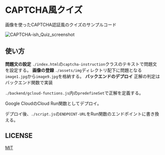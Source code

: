 # CAPTCHA風クイズ
画像を使ったCAPTCHA認証風のクイズのサンプルコード

![CAPTCHA-ish_Quiz_screenshot](https://github.com/user-attachments/assets/9a3c33ea-e852-4e9d-952a-eb3e364f8213)

## 使い方
**問題文の設定**
`./index.html`の`captcha-instruction`クラスのテキストで問題文を設定する。
**画像の登録**
`./assets/img`ディレクトリ配下に問題となる`image1.jpg`から`image9.jpg`を格納する。
**バックエンドのデプロイ**
正解の判定はバックエンド関数で実装

`./backend/gcloud-functions.js`内の`predefineSet`で正解を定義する。

Google CloudのCloud Run関数としてデプロイ。

デプロイ後、`./script.js`の`ENDPOINT-URL`をRun関数のエンドポイントに書き換える。

## LICENSE
[MIT](https://github.com/fox-Nh133/CAPTCHA-ish-quiz/blob/main/LICENSE)
